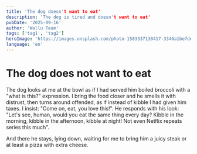 ```yaml
---
title: 'The dog doesn't want to eat'
description: 'The dog is tired and doesn't want to eat'
pubDate: '2025-09-16'
author: 'Wallu Team'
tags: ['tag1', 'tag2']
heroImage: 'https://images.unsplash.com/photo-1583337130417-3346a1be7dee?w=800&h=400&fit=crop'
language: 'en'
---
```


# The dog does not want to eat

The dog looks at me at the bowl as if I had served him boiled broccoli with a "what is this?" expression.
I bring the food closer and he smells it with distrust, then turns around offended, as if instead of kibble I had given him taxes.
I insist: "Come on, eat, you love this!".
He responds with his look: "Let's see, human, would you eat the same thing every day? Kibble in the morning, kibble in the afternoon, kibble at night! Not even Netflix repeats series this much".

And there he stays, lying down, waiting for me to bring him a juicy steak or at least a pizza with extra cheese.
